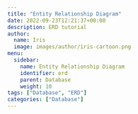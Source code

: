 ```yaml
---
title: "Entity Relationship Diagram"
date: 2022-09-23T12:21:37+00:00
description: ERD tutorial
author:
  name: Iris
  image: images/author/iris-cartoon.png
menu:
  sidebar:
    name: Entity Relationship Diagram
    identifier: erd
    parent: Database
    weight: 10
tags: ["Database", "ERD"]
categories: ["Database"]
---
```

